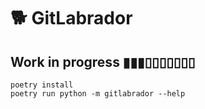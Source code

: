 # 🐕 GitLabrador

## Work in progress ▮▮▮▯▯▯▯▯▯▯

```
poetry install
poetry run python -m gitlabrador --help
```

